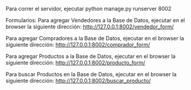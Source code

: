   
  Para correr el servidor, ejecutar python manage.py runserver 8002 
 
  
  Formularios: Para agregar Vendedores a la Base de Datos, ejecutar en el browser la siguiente dirección: http://127.0.0.1:8002/vendedor_form/
  
  Para agregar Compradores a la Base de Datos, ejecutar en el browser la siguiente dirección: http://127.0.0.1:8002/comprador_form/

  Para agregar Productos a la Base de Datos, ejecutar en el browser la siguiente dirección: http://127.0.0.1:8002/producto_form/

  Para buscar Productos en la Base de Datos, ejecutar en el browser la siguiente dirección: http://127.0.0.1:8002/buscar_producto/
